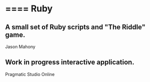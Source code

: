 ====
Ruby
====

A small set of Ruby scripts and "The Riddle" game.
------------
Jason Mahony

Work in progress interactive application.
-----------------------
Pragmatic Studio Online


